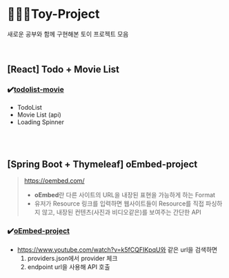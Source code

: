 # 👩🏾‍🔬Toy-Project

새로운 공부와 함께 구현해본 토이 프로젝트 모음

<br>

## [React] Todo + Movie List

### ✔️[todolist-movie](https://github.com/dsunni/Toy-Project/tree/master/todolist-movie)

- TodoList
- Movie List (api)
- Loading Spinner

<br>

<br>

## [Spring Boot + Thymeleaf] oEmbed-project

> https://oembed.com/
>
> - **oEmbed**란 다른 사이트의 URL을 내장된 표현을 가능하게 하는 Format
> - 유저가 Resource  링크를 입력하면 웹사이트들이 Resource를 직접 파싱하지 않고, 내장된 컨텐츠(사진과 비디오같은)를 보여주는 간단한 API

### ✔️[oEmbed-project](https://github.com/dsunni/Toy-Project/tree/master/oEmbed-project)

- https://www.youtube.com/watch?v=k5fCQFIKpqU와 같은 url을 검색하면
  1. providers.json에서 provider 체크
  2. endpoint url을 사용해 API 호출